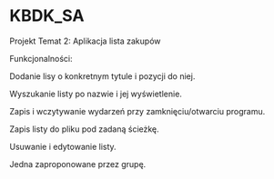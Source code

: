 # KBDK_SA
Projekt Temat 2: Aplikacja lista zakupów

Funkcjonalności:

Dodanie lisy o konkretnym tytule i pozycji do niej.

Wyszukanie listy po nazwie i jej wyświetlenie.

Zapis i wczytywanie wydarzeń przy zamknięciu/otwarciu programu.

Zapis listy do pliku pod zadaną ścieżkę.

Usuwanie i edytowanie listy.

Jedna zaproponowane przez grupę.
